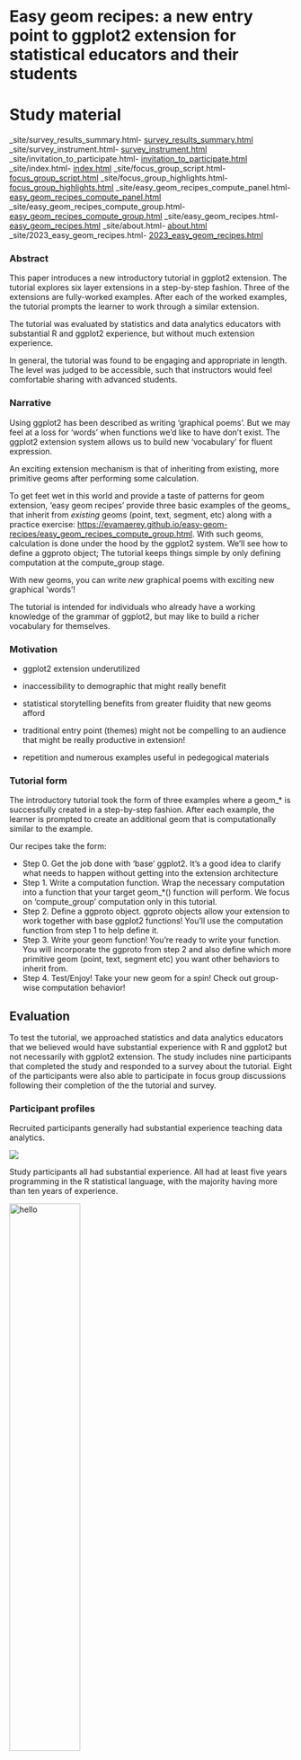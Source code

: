 

<!-- README.md is generated from README.Rmd. Please edit that file -->

# Easy geom recipes: a new entry point to ggplot2 extension for statistical educators and their students

<!-- badges: start -->
<!-- badges: end -->
<!-- Informal background:  -->
<!-- *My entry to ggplot2 extension was slow.  I’d say it took about a year – all of 2020 -- going back and forth between materials (Thomas Lin Pederson 'extending your ability to extend' RStudio presentation), ggplot2 extension vignette (part of the ggplot2 package), and the extension section of the new edition of the ggplot2 book to find a path to the geom I was after.  But once I got going, I found that I used one that mechanisms over and over. It is the mechanims that is featured in the easy recipes tutorial: compute_group. I think it is a cool entry point; for mathminded folks --- maybe more exciting than defining themes which is often the promoted entry point? In Fall 2021, I took on two students to do independent studies to create additional geoms.  Working with them really helped define the steps of the process. And in the following spring term, one of the students stayed on and helped craft the compute_group ‘recipes’ with me.* -->

# Study material

\_site/survey_results_summary.html-
[survey_results_summary.html](https://evamaerey.github.io/easy-geom-recipes/survey_results_summary.html)
\_site/survey_instrument.html-
[survey_instrument.html](https://evamaerey.github.io/easy-geom-recipes/survey_instrument.html)
\_site/invitation_to_participate.html-
[invitation_to_participate.html](https://evamaerey.github.io/easy-geom-recipes/invitation_to_participate.html)
\_site/index.html-
[index.html](https://evamaerey.github.io/easy-geom-recipes/index.html)
\_site/focus_group_script.html-
[focus_group_script.html](https://evamaerey.github.io/easy-geom-recipes/focus_group_script.html)
\_site/focus_group_highlights.html-
[focus_group_highlights.html](https://evamaerey.github.io/easy-geom-recipes/focus_group_highlights.html)
\_site/easy_geom_recipes_compute_panel.html-
[easy_geom_recipes_compute_panel.html](https://evamaerey.github.io/easy-geom-recipes/easy_geom_recipes_compute_panel.html)
\_site/easy_geom_recipes_compute_group.html-
[easy_geom_recipes_compute_group.html](https://evamaerey.github.io/easy-geom-recipes/easy_geom_recipes_compute_group.html)
\_site/easy_geom_recipes.html-
[easy_geom_recipes.html](https://evamaerey.github.io/easy-geom-recipes/easy_geom_recipes.html)
\_site/about.html-
[about.html](https://evamaerey.github.io/easy-geom-recipes/about.html)
\_site/2023_easy_geom_recipes.html-
[2023_easy_geom_recipes.html](https://evamaerey.github.io/easy-geom-recipes/2023_easy_geom_recipes.html)

### Abstract

This paper introduces a new introductory tutorial in ggplot2 extension.
The tutorial explores six layer extensions in a step-by-step fashion.
Three of the extensions are fully-worked examples. After each of the
worked examples, the tutorial prompts the learner to work through a
similar extension.

The tutorial was evaluated by statistics and data analytics educators
with substantial R and ggplot2 experience, but without much extension
experience.

In general, the tutorial was found to be engaging and appropriate in
length. The level was judged to be accessible, such that instructors
would feel comfortable sharing with advanced students.

### Narrative

Using ggplot2 has been described as writing ‘graphical poems’. But we
may feel at a loss for ‘words’ when functions we’d like to have don’t
exist. The ggplot2 extension system allows us to build new ‘vocabulary’
for fluent expression.

An exciting extension mechanism is that of inheriting from existing,
more primitive geoms after performing some calculation.

To get feet wet in this world and provide a taste of patterns for geom
extension, ‘easy geom recipes’ provide three basic examples of the
geoms\_ that inherit from *existing* geoms (point, text, segment, etc)
along with a practice exercise:
https://evamaerey.github.io/easy-geom-recipes/easy_geom_recipes_compute_group.html.
With such geoms, calculation is done under the hood by the ggplot2
system. We’ll see how to define a ggproto object; The tutorial keeps
things simple by only defining computation at the compute_group stage.

With new geoms, you can write *new* graphical poems with exciting new
graphical ‘words’!

The tutorial is intended for individuals who already have a working
knowledge of the grammar of ggplot2, but may like to build a richer
vocabulary for themselves.

### Motivation

- ggplot2 extension underutilized

- inaccessibility to demographic that might really benefit

- statistical storytelling benefits from greater fluidity that new geoms
  afford

- traditional entry point (themes) might not be compelling to an
  audience that might be really productive in extension!

- repetition and numerous examples useful in pedegogical materials

### Tutorial form

The introductory tutorial took the form of three examples where a
geom\_\* is successfully created in a step-by-step fashion. After each
example, the learner is prompted to create an additional geom that is
computationally similar to the example.

Our recipes take the form:

- Step 0. Get the job done with ‘base’ ggplot2. It’s a good idea to
  clarify what needs to happen without getting into the extension
  architecture
- Step 1. Write a computation function. Wrap the necessary computation
  into a function that your target geom\_\*() function will perform. We
  focus on ‘compute_group’ computation only in this tutorial.
- Step 2. Define a ggproto object. ggproto objects allow your extension
  to work together with base ggplot2 functions! You’ll use the
  computation function from step 1 to help define it.
- Step 3. Write your geom function! You’re ready to write your function.
  You will incorporate the ggproto from step 2 and also define which
  more primitive geom (point, text, segment etc) you want other
  behaviors to inherit from.
- Step 4. Test/Enjoy! Take your new geom for a spin! Check out
  group-wise computation behavior!

## Evaluation

To test the tutorial, we approached statistics and data analytics
educators that we believed would have substantial experience with R and
ggplot2 but not necessarily with ggplot2 extension. The study includes
nine participants that completed the study and responded to a survey
about the tutorial. Eight of the participants were also able to
participate in focus group discussions following their completion of the
the tutorial and survey.

### Participant profiles

Recruited participants generally had substantial experience teaching
data analytics.

![](survey_results_summary_files/figure-html/unnamed-chunk-7-1.png)

Study participants all had substantial experience. All had at least five
years programming in the R statistical language, with the majority
having more than ten years of experience.

<img
src="survey_results_summary_files/figure-html/q05r_length_user-1.png"
style="width:50.0%" alt="hello" />

Most of the participants identified as frequent users of R, using the
language almost every day.

![hello](survey_results_summary_files/figure-html/q06r_frequency-1.png)

Furthermore, most of the participants (7 of 9) responded that they use
ggplot2 several times a week or more.

![hello](survey_results_summary_files/figure-html/q07ggplot2_frequency-1.png)

With respect to writing functions, most of the group had experience
writing functions, though the frequency was not as great as with using R
and ggplot2.

![](survey_results_summary_files/figure-html/q08r_frequency-1.png)

The respondents use ggplot2 in a variety of contexts; notably they all
use it in academic research and eight of nine used it in teaching.

![](survey_results_summary_files/figure-html/q09ggplot2_contexts-1.png)

However, participants in general had little or no with writing ggplot2
extensions. Seven of the nine participants were aware of extension
packages but had not attempted to write their own extension. One
participant had written ggplot2 extensions prior to the tutorial.

![](survey_results_summary_files/figure-html/q10_previous_ext_experience-1.png)

The following figure shows attempts and successes or failures in the
different ggplot2 extension areas.

![](survey_results_summary_files/figure-html/q11_previous_ext_attempt-1.png)

The participants had a variety of experiences with object oriented
programming, but the majority had no experience with object oriented
programming in R. (confirm this w/ underlying data because looking at
the summary figure, we can’t 100% confirm this. But I think it’s true.)

![](survey_results_summary_files/figure-html/q13_oop_experience-1.png)

# Tutorial assessment

Most participants indicated the tutorial taking them a short amount of
time. Six of nine said that on average, each of the recipes took less
than 15 minutes to complete. The remaining three participants responded
that the recipes took between 15 and 30 minutes on average.

![](survey_results_summary_files/figure-html/q16tutorial_time_taken-1.png)

The first prompt `geom_point_xy_means` exercise was completed by all
participants; and all but one completed the `geom_text_coordinates()`
exercise. Several participants failed complete the last recipe
(residuals).

![](survey_results_summary_files/figure-html/q14which_completed-1.png)

![](survey_results_summary_files/figure-html/q17tutorial_length-1.png)

![](survey_results_summary_files/figure-html/q18example_clarity-1.png)

![](survey_results_summary_files/figure-html/q19examples_engaging-1.png)

![](survey_results_summary_files/figure-html/unnamed-chunk-4-1.png)

![](survey_results_summary_files/figure-html/unnamed-chunk-5-1.png)

------------------------------------------------------------------------

![](survey_results_summary_files/figure-html/unnamed-chunk-6-1.png)

### Focus group highlights…

#### mechanics

> ’… going through this was super helpful cuz now I like understand the
> mechanics of it all.

> ‘And so I don’t have any intentions of like making formal geoms on my
> own for anything yet. But it was like really helpful for understanding
> how the whole system works.’

#### failure w/ previous attempts

> ‘So like there’s some other layer of getting into the ggplot extension
> world that I \[was\] missing.’

#### Step by step and step 0

> ’So pedagogically, I liked how it was. I like the the general like
> steps like start with like make the GEOM manually with regular ggplot
> and Step 0 just to have like a baseline and then going to each of the
> steps to get there and then being able to compare with the original
> like as far as like pedagogically, that was super helpful. Just as as
> an approach to to get it right just so you can have a goal and see how
> all of these, these different primitives and proto elements and
> whatever fit together… in such done that really helpful.

# Skepticism

> And it was that easy. And I felt empowered as a result of that…. But
> you know, like, my problem isn’t gonna be that easy.

# Concern - missing values

> When, like place where you might have an opportunity to do a little
> bit of pedagogical caution, it’s with like missing values. So when
> computing a mean like ggplot says, by the way, there were three rows I
> didn’t plot…. So then you need to explicitly override the default and
> that something like that so that people are not just blindly putting
> summaries down without considering the data that are being used to
> make them.

# Accessibility for students

> I’m teaching, so I’m teaching data visualization this summer online
> again with my regular like online classes I’ve assigning \[the
> tutorial\]… as kind of like an extra credit thing at the end of
> semester to saying like, if you’re interested, go through this thing
> and you get 10 bonus points or something just for the more advanced
> students that will be in the class that will be interested. *But I
> think it’s totally accessible for them.*

# Higher level objectives

> I’ll just add that I I think we, I could definitely use materials like
> this and it did raise for me the points since I didn’t have a lot of
> experience writing extensions before like it was ended up being very
> comprehensible to me and so it kind of made me think that in like a
> data visuals, data visualization classes that we teach, we probably
> need to. There’s a balance between teaching the students to use the
> tools that exist right now to like, just do your analysis and just do
> the best with the tools that are available. But we probably should
> include a couple of weeks on like. You know, programming and writing
> extensions along these lines, because it’s obviously like very
> powerful and they need to have at least some exposure to it. So you
> know, a week or two weeks of materials kind of like this would be
> helpful and would help distinguish them from like being able to just
> work through tutorials on your own online. Like, if they could write
> their own extension, that’s like real value added, you know, to their
> organization. So it it made me think that I need to think about my
> data visualization class A little bit more as a programming class in
> some ways. And I thought that would be a good. You know, this is
> pretty good material along those lines.

# Relationship to writing functions

> Trying to clarify a little bit more when it’s Useful to have Your own
> costume Geom, as opposed to your own function

### Appendix, example exercise

For clarity, I include one of the three exercises in the ‘easy geom
recipes’ extension tutorial. First an ‘example recipe’ `geom_label_id()`
is provided, with the step 0-4 guideposts. Then, the student is prompted
to create `geom_text_coordinates()`.

```` default

# Example recipe #2:  `geom_label_id()`

---

## Step 0: use base ggplot2 to get the job done

```{r cars}
# step 0.a
cars %>% 
  mutate(id_number = 1:n()) %>% 
  ggplot() + 
  aes(x = speed, y = dist) + 
  geom_point() + 
  geom_label(aes(label = id_number), 
             hjust = 1.2)

# step 0.b
layer_data(last_plot(), i = 2) %>% 
  head()
```

---

## Step 1: computation

```{r compute_group_row_number}
# you won't use the scales argument, but ggplot will later
compute_group_row_number <- function(data, scales){
  
  data %>% 
    # add an additional column called label
    # the geom we inherit from requires the label aesthetic
    mutate(label = 1:n())
  
}

# step 1b test the computation function 
cars %>% 
  # input must have required aesthetic inputs as columns
  rename(x = speed, y = dist) %>% 
  compute_group_row_number() %>% 
  head()
```

---

## Step 2: define ggproto

```{r StatRownumber}
StatRownumber <- ggplot2::ggproto(`_class` = "StatRownumber",
                                  `_inherit` = ggplot2::Stat,
                                  required_aes = c("x", "y"),
                                  compute_group = compute_group_row_number)
```


---

## Step 3: define geom_* function



- define the stat and geom for your layer

```{r geom_label_row_number}
geom_label_row_number <- function(mapping = NULL, data = NULL,
                           position = "identity", na.rm = FALSE,
                           show.legend = NA,
                           inherit.aes = TRUE, ...) {
  ggplot2::layer(
    stat = StatRownumber, # proto object from Step 2
    geom = ggplot2::GeomLabel, # inherit other behavior, this time Label
    data = data, 
    mapping = mapping,
    position = position, 
    show.legend = show.legend, 
    inherit.aes = inherit.aes,
    params = list(na.rm = na.rm, ...)
  )
}
```





---

## Step 4: Enjoy! Use your function

```{r enjoy_again}
cars %>% 
  ggplot() + 
  aes(x = speed, y = dist) + 
  geom_point() + 
  geom_label_row_number(hjust = 1.2) # function in action
```

### And check out conditionality!

```{r conditional_compute}
last_plot() + 
  aes(color = dist > 60) # Computation is within group
```




---

# Task #2: create `geom_text_coordinates()`

Using recipe #2 as a reference, can you create the function `geom_text_coordinates()`.  

--

- geom should label point with its coordinates '(x, y)'
- geom should have behavior of geom_text (not geom_label)


Hint:

```{r}
paste0("(", 1, ", ",3., ")")
```

```{r}
# step 0: use base ggplot2

# step 1: write your compute_group function (and test)

# step 2: write ggproto with compute_group as an input

# step 3: write your geom_*() function with ggproto as an input

# step 4: enjoy!

```
````

Thanks to Claus Wilke, June Choe, Teun Van der Brand, Isabella
Velasquez, Cosima Meyer, and Eric Reder for pre-testing and reviewing
the tutorial and providing useful feedback.
